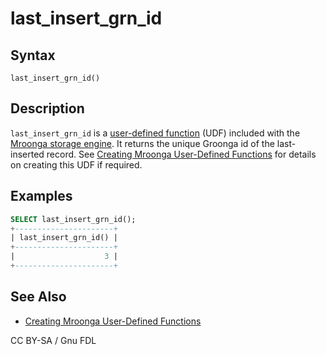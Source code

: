 # last\_insert\_grn\_id

## Syntax

```
last_insert_grn_id()
```

## Description

`last_insert_grn_id` is a [user-defined function](../../../../server-usage/user-defined-functions/) (UDF) included with the [Mroonga storage engine](../). It returns the unique Groonga id of the last-inserted record. See [Creating Mroonga User-Defined Functions](creating-mroonga-user-defined-functions.md) for details on creating this UDF if required.

## Examples

```sql
SELECT last_insert_grn_id();
+----------------------+
| last_insert_grn_id() |
+----------------------+
|                    3 |
+----------------------+
```

## See Also

* [Creating Mroonga User-Defined Functions](creating-mroonga-user-defined-functions.md)

CC BY-SA / Gnu FDL
